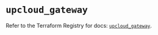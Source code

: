 # `upcloud_gateway`

Refer to the Terraform Registry for docs: [`upcloud_gateway`](https://registry.terraform.io/providers/upcloudltd/upcloud/5.4.0/docs/resources/gateway).

